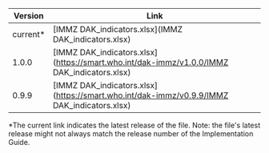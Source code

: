 | Version | Link |
|---|---|
| current* | [IMMZ DAK_indicators.xlsx](IMMZ DAK_indicators.xlsx) |
|1.0.0 | [IMMZ DAK_indicators.xlsx](https://smart.who.int/dak-immz/v1.0.0/IMMZ DAK_indicators.xlsx) |
|0.9.9 | [IMMZ DAK_indicators.xlsx](https://smart.who.int/dak-immz/v0.9.9/IMMZ DAK_indicators.xlsx) |

*The current link indicates the latest release of the file. Note: the file's latest release might not always match the release number of the Implementation Guide.